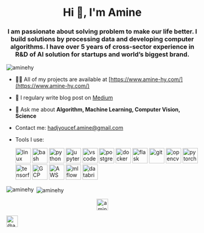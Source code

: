 <h1 align="center">Hi 👋, I'm Amine</h1>
<h3 align="center"> I am passionate about solving problem to make our life better. I build solutions by processing data and developing computer algorithms. I have over 5 years of cross-sector experience in R&D of AI solution for startups and world’s biggest brand.</h3>

<p align="left"> <img src="https://komarev.com/ghpvc/?username=aminehy" alt="aminehy" /> </p>

- 👨‍💻 All of my projects are available at [https://www.amine-hy.com/](https://www.amine-hy.com/)

- 📝 I regulary write blog post on [Medium](https://amine-hy.medium.com/)

- 💬 Ask me about **Algorithm, Machine Learning, Computer Vision, Science**

- Contact me: hadjyoucef.amine@gmail.com

- Tools I use:

  <p align="left">
    <img src="https://www.vectorlogo.zone/logos/linux/linux-ar21.svg" alt="linux" height="40"/>
    <img src="https://www.vectorlogo.zone/logos/gnu_bash/gnu_bash-official.svg" alt="bash" height="40"/>
    <img src="https://www.vectorlogo.zone/logos/python/python-official.svg" alt="python" height="40"/> 
    <img src="https://www.vectorlogo.zone/logos/jupyter/jupyter-ar21.svg" alt="jupyter" height="40"/> 
    <img src="https://www.vectorlogo.zone/logos/visualstudio_code/visualstudio_code-ar21.svg" alt="vscode" height="40"/> 
    <img src="https://www.vectorlogo.zone/logos/postgresql/postgresql-ar21.svg" alt="postgreSQL" height="40"/>
    <img src="https://www.vectorlogo.zone/logos/docker/docker-official.svg" alt="docker" height="40"/>
    <img src="https://www.vectorlogo.zone/logos/pocoo_flask/pocoo_flask-ar21.svg" alt="flask" height="40"/>  
    <img src="https://www.vectorlogo.zone/logos/git-scm/git-scm-icon.svg" alt="git" height="40"/> 
    <img src="https://www.vectorlogo.zone/logos/opencv/opencv-ar21.svg" alt="opencv" height="40"/> 
    <img src="https://www.vectorlogo.zone/logos/pytorch/pytorch-icon.svg" alt="pytorch" height="40"/> 
    <img src="https://www.vectorlogo.zone/logos/tensorflow/tensorflow-ar21.svg" alt="tensorflow" height="40"/>
    <img src="https://www.vectorlogo.zone/logos/google_cloud/google_cloud-ar21.svg" alt="GCP" height="40"/>
    <img src="https://www.vectorlogo.zone/logos/amazon_aws/amazon_aws-ar21.svg" alt="AWS" height="40"/>  
    <img src="https://www.mlflow.org/docs/latest/_static/MLflow-logo-final-black.png" alt="mlflow" height="40"/>  
    <img src="https://www.vectorlogo.zone/logos/databricks/databricks-ar21.svg" alt="databricks" height="40"/>  
  </p>

<p>
  <img align="left" src="https://github-readme-stats.vercel.app/api/top-langs/?username=aminehy&layout=compact&hide=html" alt="aminehy" />
</p>

<p>&nbsp;<img align="center" src="https://github-readme-stats.vercel.app/api?username=aminehy&show_icons=true" alt="aminehy" /></p>

<p align="center">
<a href="https://linkedin.com/in/aminehy" target="blank"><img align="center" src="https://cdn.jsdelivr.net/npm/simple-icons@3.0.1/icons/linkedin.svg" alt="aminehy" height="30" width="30" /></a>
  
<a href="https://medium.com/@amine_hy" target="blank"><img align="center" src="https://cdn.jsdelivr.net/npm/simple-icons@3.0.1/icons/medium.svg" alt="@amine_hy" height="30" width="30" /></a>
</p>
